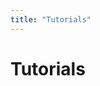 ```yaml
---
title: "Tutorials"
---
```


<script setup lang="ts">
import { data as tutorials } from '../data/tutorials.data.ts'
import Cards from '../components/card/Cards.vue'
</script>

<h1>Tutorials</h1>

<Cards :articles="tutorials"></Cards>